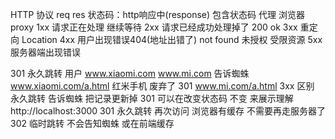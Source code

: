 HTTP 协议 req res
状态码：http响应中(response) 包含状态码
代理 浏览器 proxy
1xx 请求正在处理 继续等待
2xx 请求已经成功处理掉了 200 ok
3xx 重定向 Location
4xx 用户出现错误404(地址出错了) not found 未授权 受限资源
5xx 服务器端出现错误

301 永久跳转
用户 www.xiaomi.com www.mi.com
告诉蜘蛛 www.xiaomi.com/a.html 红米手机
废弃了 301 www.mi.com/a.html
3xx 区别 永久跳转 告诉蜘蛛 把记录更新掉 
301 可以在改变状态码 不变 来展示理解 http://localhost:3000 301 永久跳转 再次访问 浏览器有缓存 不需要再走服务器了
302 临时跳转 不会告知蜘蛛 或在前端缓存
 
